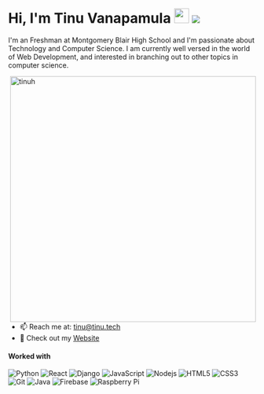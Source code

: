 # Hi, I'm Tinu Vanapamula <img src="https://raw.githubusercontent.com/MartinHeinz/MartinHeinz/master/wave.gif" width="30px"> ![](https://visitor-badge.glitch.me/badge?page_id=tinuh.tinuh)

I'm an Freshman at Montgomery Blair High School and I'm passionate about Technology and Computer Science. I am currently well versed in the world of Web Development, and interested in branching out to other topics in computer science.

<img align="right" src="https://github-readme-stats.vercel.app/api?username=tinuh&show_icons=true&theme=gotham" alt="tinuh" width="500" mb="12px" />

- 📫 Reach me at: [tinu@tinu.tech](mailto:tinu@tinu.tech)
- 📝 Check out my [Website](https://tinu.tech)

#### Worked with
![Python](https://img.shields.io/badge/-Python-black?style=flat-square&logo=Python)
![React](https://img.shields.io/badge/-React-black?style=flat-square&logo=react)
![Django](https://img.shields.io/badge/-Django-092e20?style=flat-square&logo=Django)
![JavaScript](https://img.shields.io/badge/-JavaScript-black?style=flat-square&logo=javascript)
![Nodejs](https://img.shields.io/badge/-Nodejs-black?style=flat-square&logo=Node.js)
![HTML5](https://img.shields.io/badge/-HTML5-E34F26?style=flat-square&logo=html5&logoColor=white)
![CSS3](https://img.shields.io/badge/-CSS3-1572B6?style=flat-square&logo=css3)
![Git](https://img.shields.io/badge/-Git-black?style=flat-square&logo=git)
![Java](https://img.shields.io/badge/-java-E34A86?style=flat-square&logo=java)
![Firebase](https://img.shields.io/badge/-Firebase-F5820D?style=flat-square&logo=Firebase)
![Raspberry Pi](https://img.shields.io/badge/-Raspberry%20Pi-C51A4A?style=flat-square&logo=Raspberry-Pi)


